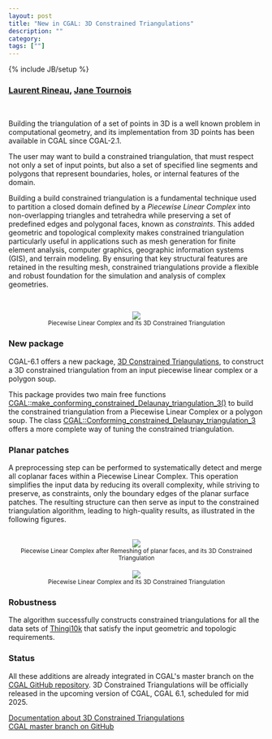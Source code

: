 ```yaml
---
layout: post
title: "New in CGAL: 3D Constrained Triangulations"
description: ""
category:
tags: [""]
---
```

{% include JB/setup %}

<h3><a href="https://geometryfactory.com/who-we-are/">Laurent Rineau</a>,
<a href="https://geometryfactory.com/who-we-are/">Jane Tournois</a>
</h3>

<br>
<p> Building the triangulation of a set of points in 3D is a well known problem
in computational geometry, and its implementation from 3D points
has been available in CGAL since CGAL-2.1.
<p>
The user may want to build a constrained triangulation, that must respect not only a set of
input points, but also a set of specified line segments and polygons that represent boundaries,
holes, or internal features of the domain.
<p>
Building a build constrained triangulation is a fundamental technique used to partition
a closed domain defined by a <em>Piecewise Linear Complex</em> into non-overlapping triangles
and tetrahedra while preserving a set of predefined edges and polygonal faces, known as <em>constraints</em>.
This added geometric and topological complexity makes constrained triangulation particularly useful
in applications such as mesh generation for finite element analysis, computer graphics,
geographic information systems (GIS), and terrain modeling.
By ensuring that key structural features are retained in the resulting mesh,
constrained triangulations provide a flexible and robust foundation for the simulation and analysis of complex geometries.
<p>

<br>
<div style="text-align:center;">
  <a href="../../../../images/cdt3_flower_pots_plc_cdt.png"><img src="../../../../images/cdt3_flower_pots_plc_cdt.png" style="max-width:95%"/></a>
  <br><small>Piecewise Linear Complex and its 3D Constrained Triangulation</small>
</div>

<h3>New package</h3>
<p>CGAL-6.1 offers a new package,
<a href="https://doc.cgal.org/6.1/Constrained_triangulation_3/index.html">3D Constrained Triangulations</a>,
to construct a 3D constrained triangulation from an input piecewise linear complex or a polygon soup.
</p>

<p>This package provides two main free functions
<a href="https://doc.cgal.org/6.1/Constrained_triangulation_3/group___pkg_constrained_triangulation3_functions_polygon_soup_or_mesh.html">CGAL::make_conforming_constrained_Delaunay_triangulation_3()</a>
to build the constrained triangulation from a Piecewise Linear Complex or a polygon soup.
The class
<a href="https://doc.cgal.org/6.1/Constrained_triangulation_3/class_c_g_a_l_1_1_conforming__constrained___delaunay__triangulation__3.html">CGAL::Conforming_constrained_Delaunay_triangulation_3</a>
offers a more complete way of tuning the constrained triangulation.
</p>

<h3>Planar patches</h3>
<p>
A preprocessing step can be performed to systematically detect and merge all coplanar faces within a Piecewise Linear Complex.
This operation simplifies the input data by reducing its overall complexity, while striving to preserve,
as constraints, only the boundary edges of the planar surface patches.
The resulting structure can then serve as input to the constrained triangulation algorithm,
leading to high-quality results, as illustrated in the following figures.
</p>

<br>
<div style="text-align:center;">
  <a href="../../../../images/cdt3_flower_pots_remesh_plc_cdt.png"><img src="../../../../images/cdt3_flower_pots_remesh_plc_cdt.png" style="max-width:95%"/></a>
  <br><small>Piecewise Linear Complex after Remeshing of planar faces, and its 3D Constrained Triangulation</small>
</div>
<br>
<div style="text-align:center;">
  <a href="../../../../images/cdt_title_pyramid.png"><img src="../../../../images/cdt_title_pyramid.png" style="max-width:95%"/></a>
  <br><small>Piecewise Linear Complex and its 3D Constrained Triangulation</small>
</div>


<h3>Robustness</h3>
The algorithm successfully constructs constrained triangulations for all the data sets of <a href="https://ten-thousand-models.appspot.com/">Thingi10k</a>
that satisfy the input geometric and topologic requirements.
<p>

<h3>Status</h3>
<p>All these additions are already integrated in CGAL's master branch on the
<a href="https://github.com/CGAL/cgal/">CGAL GitHub repository</a>.
3D Constrained Triangulations will be officially released
in the upcoming version of CGAL, CGAL 6.1, scheduled for mid 2025.</p>

<i class="bi bi-book"></i>
<a href="https://doc.cgal.org/6.1/Constrained_triangulation_3/index.html">Documentation about 3D Constrained Triangulations</a>
<br>
<i class="bi bi-arrow-down-circle"></i>
<a href="https://github.com/CGAL/cgal/tree/master">CGAL master branch on GitHub</a>
<br><br><br>
</p>
